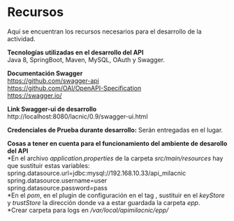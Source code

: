# Recursos

Aquí se encuentran los recursos necesarios para el desarrollo de la actividad.  

**Tecnologías utilizadas en el desarrollo del API**  
Java 8, SpringBoot, Maven, MySQL, OAuth y Swagger.  

**Documentación Swagger**  
https://github.com/swagger-api  
https://github.com/OAI/OpenAPI-Specification  
https://swagger.io/  

**Link Swagger-ui de desarrollo**  
http://localhost:8080/lacnic/0.9/swagger-ui.html  

**Credenciales de Prueba durante desarrollo:**
Serán entregadas en el lugar.

**Cosas a tener en cuenta para el funcionamiento del ambiente de desarollo del API**  
*En el archivo *application.properties* de la carpeta *src/main/resources* hay que sustituir estas variables:  
spring.datasource.url=jdbc:mysql://192.168.10.33/api_milacnic   
spring.datasource.username=user   
spring.datasource.password=pass  
*En el *pom*, en el plugin de configuración en el tag *<jvmArguments>*, sustituir en el *keyStore* y *trustStore* la dirección donde va a estar guardada la carpeta *epp*.  
*Crear carpeta para logs en */var/local/apimilacnic/epp/*  

